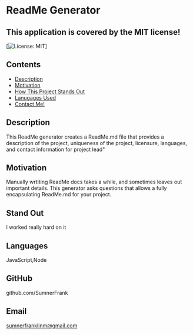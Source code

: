 
  # ReadMe Generator
  ## This application is covered by the MIT license!
  [![License: MIT](https://img.shields.io/badge/License-MIT-yellow.svg)]
  ## Contents
  - [Description](#description)
  - [Motivation](#motivation)
  - [How This Project Stands Out](#unique)
  - [Lanugages Used](#languages)
  - [Contact Me!](#gitHub)
  ## Description
  This ReadMe generator creates a ReadMe.md file that provides a description of the project, uniqueness of the project, licensure, languages, and contact information for project lead"
  ## Motivation
  Manually wrtiting ReadMe docs takes a while, and sometimes leaves out important details. This generator asks questions that allows a fully encapsulating ReadMe.md for your project.
  ## Stand Out
  I worked really hard on it
  ## Languages
  JavaScript,Node
  ## GitHub
  github.com/SumnerFrank
  ## Email
  sumnerfranklinm@gmail.com
